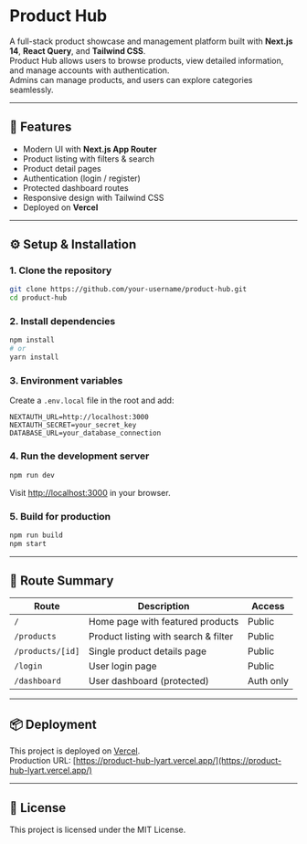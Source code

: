 # Product Hub

A full-stack product showcase and management platform built with **Next.js 14**, **React Query**, and **Tailwind CSS**.  
Product Hub allows users to browse products, view detailed information, and manage accounts with authentication.  
Admins can manage products, and users can explore categories seamlessly.

---

## 🚀 Features
- Modern UI with **Next.js App Router**
- Product listing with filters & search
- Product detail pages
- Authentication (login / register)
- Protected dashboard routes
- Responsive design with Tailwind CSS
- Deployed on **Vercel**

---

## ⚙️ Setup & Installation

### 1. Clone the repository
```bash
git clone https://github.com/your-username/product-hub.git
cd product-hub
```

### 2. Install dependencies
```bash
npm install
# or
yarn install
```

### 3. Environment variables
Create a `.env.local` file in the root and add:
```env
NEXTAUTH_URL=http://localhost:3000
NEXTAUTH_SECRET=your_secret_key
DATABASE_URL=your_database_connection
```

### 4. Run the development server
```bash
npm run dev
```
Visit [http://localhost:3000](http://localhost:3000) in your browser.

### 5. Build for production
```bash
npm run build
npm start
```

---

## 📂 Route Summary

| Route               | Description                                      | Access       |
|---------------------|--------------------------------------------------|--------------|
| `/`                 | Home page with featured products                 | Public       |
| `/products`         | Product listing with search & filter             | Public       |
| `/products/[id]`    | Single product details page                      | Public       |
| `/login`            | User login page                                  | Public       |
| `/dashboard`        | User dashboard (protected)                       | Auth only    |

---

## 📦 Deployment
This project is deployed on [Vercel](https://vercel.com/).  
Production URL: [https://product-hub-lyart.vercel.app/](https://product-hub-lyart.vercel.app/)

---

## 📝 License
This project is licensed under the MIT License.
